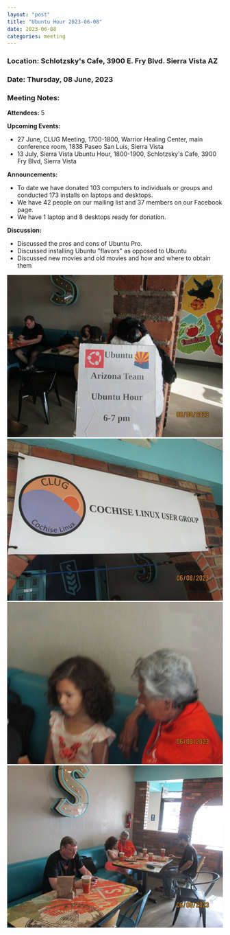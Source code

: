 ```yaml
---
layout: "post"
title: "Ubuntu Hour 2023-06-08"
date: 2023-06-08
categories: meeting
---
```


### Location: Schlotzsky's Cafe, 3900 E. Fry Blvd. Sierra Vista AZ

### Date: Thursday, 08 June, 2023

### Meeting Notes:

**Attendees:** 5

**Upcoming Events:**
 * 27 June, CLUG Meeting, 1700-1800, Warrior Healing Center, main conference room, 1838 Paseo San Luis, Sierra Vista
 * 13 July, Sierra Vista Ubuntu Hour, 1800-1900, Schlotzsky's Cafe, 3900 Fry Blvd, Sierra Vista

**Announcements:**
 * To date we have donated 103 computers to individuals or groups and conducted 173 installs on laptops and desktops.
 * We have 42 people on our mailing list and 37 members on our Facebook page.
 * We have 1 laptop and 8 desktops ready for donation.

**Discussion:**
 * Discussed the pros and cons of Ubuntu Pro.
 * Discussed installing Ubuntu "flavors" as opposed to Ubuntu
 * Discussed new movies and old movies and how and where to obtain them

![alt text](https://raw.githubusercontent.com/CochiseLinuxUsersGroup/CochiseLinuxUsersGroup.github.io/master/images2/rsz_sv_ubuntuhour_2023-06-08_1.jpg)
![alt text](https://raw.githubusercontent.com/CochiseLinuxUsersGroup/CochiseLinuxUsersGroup.github.io/master/images2/rsz_sv_ubuntuhour_2023-06-08_2.jpg)
![alt text](https://raw.githubusercontent.com/CochiseLinuxUsersGroup/CochiseLinuxUsersGroup.github.io/master/images2/rsz_sv_ubuntuhour_2023-06-08_3.jpg)
![alt text](https://raw.githubusercontent.com/CochiseLinuxUsersGroup/CochiseLinuxUsersGroup.github.io/master/images2/rsz_sv_ubuntuhour_2023-06-08_4.jpg)

